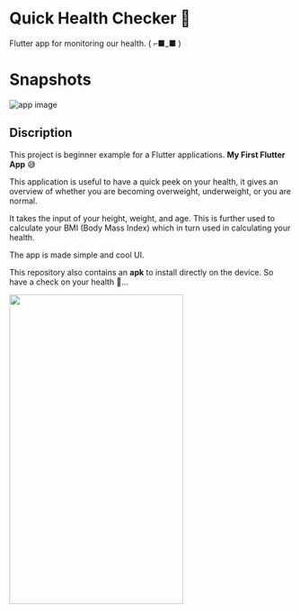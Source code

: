# Quick Health Checker 💪

Flutter app for monitoring our health. ( ⌐■_■ )

# Snapshots
![app image](https://github.com/ralphcoder/quick-health-checker/blob/master/covid%20health_compressed.jpg)

## Discription

This project is beginner example for a Flutter applications.
**My First Flutter App** 😅

This application is useful to have a quick peek on your health, it gives an overview of whether you are becoming overweight, underweight, or you are normal.

It takes the input of your height, weight, and age. This is further used to calculate your BMI (Body Mass Index) which in turn used in calculating your health.

The app is made simple and cool UI.

This repository also contains an **apk** to install directly on the device. 
So have a check on your health 💪...


<img align="left" width="309" height="550" src="https://github.com/ralphcoder/quick-health-checker/blob/master/repeater.gif">

